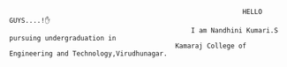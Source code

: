                                                                HELLO GUYS....!✋
                                                  I am Nandhini Kumari.S  pursuing undergraduation in 
                                              Kamaraj College of Engineering and Technology,Virudhunagar.
                                              
                                              
                                              
